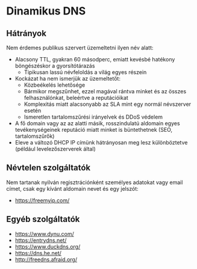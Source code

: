 # Dinamikus DNS

## Hátrányok

Nem érdemes publikus szervert üzemeltetni ilyen név alatt:

* Alacsony TTL, gyakran 60 másodperc, emiatt kevésbé hatékony böngészéskor a gyorsítótárazás
  * Tipikusan lassú névfeloldás a világ egyes részein
* Kockázat ha nem ismerjük az üzemeltetőt:
  * Közbeékelés lehetősége
  * Bármikor megszűnhet, ezzel magával rántva minket és az összes felhasználónkat, beleértve a reputációikat
  * Komplexitás miatt alacsonyabb az SLA mint egy normál névszerver esetén
  * Ismeretlen tartalomszűrési irányelvek és DDoS védelem
* A fő domain vagy az az alatti másik, rosszindulatú aldomain egyes tevékenységeinek reputáció miatt minket is büntethetnek (SEO, tartalomszűrők)
* Eleve a változó DHCP IP címünk hátrányosan meg lesz különböztetve (például levelezőszerverek által)

## Névtelen szolgáltatók

Nem tartanak nyilván regisztrációnként személyes adatokat vagy email címet, csak egy kívánt aldomain nevet és egy jelszót:

* https://freemyip.com/

## Egyéb szolgáltatók

* https://www.dynu.com/
* https://entrydns.net/
* https://www.duckdns.org/
* https://dns.he.net/
* http://freedns.afraid.org/
